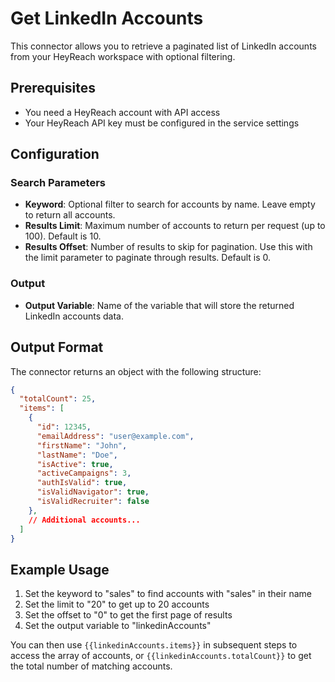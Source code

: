 # Get LinkedIn Accounts

This connector allows you to retrieve a paginated list of LinkedIn accounts from your HeyReach workspace with optional filtering.

## Prerequisites

- You need a HeyReach account with API access
- Your HeyReach API key must be configured in the service settings

## Configuration

### Search Parameters

- **Keyword**: Optional filter to search for accounts by name. Leave empty to return all accounts.
- **Results Limit**: Maximum number of accounts to return per request (up to 100). Default is 10.
- **Results Offset**: Number of results to skip for pagination. Use this with the limit parameter to paginate through results. Default is 0.

### Output

- **Output Variable**: Name of the variable that will store the returned LinkedIn accounts data.

## Output Format

The connector returns an object with the following structure:

```json
{
  "totalCount": 25,
  "items": [
    {
      "id": 12345,
      "emailAddress": "user@example.com",
      "firstName": "John",
      "lastName": "Doe",
      "isActive": true,
      "activeCampaigns": 3,
      "authIsValid": true,
      "isValidNavigator": true,
      "isValidRecruiter": false
    },
    // Additional accounts...
  ]
}
```

## Example Usage

1. Set the keyword to "sales" to find accounts with "sales" in their name
2. Set the limit to "20" to get up to 20 accounts
3. Set the offset to "0" to get the first page of results
4. Set the output variable to "linkedinAccounts"

You can then use `{{linkedinAccounts.items}}` in subsequent steps to access the array of accounts, or `{{linkedinAccounts.totalCount}}` to get the total number of matching accounts.